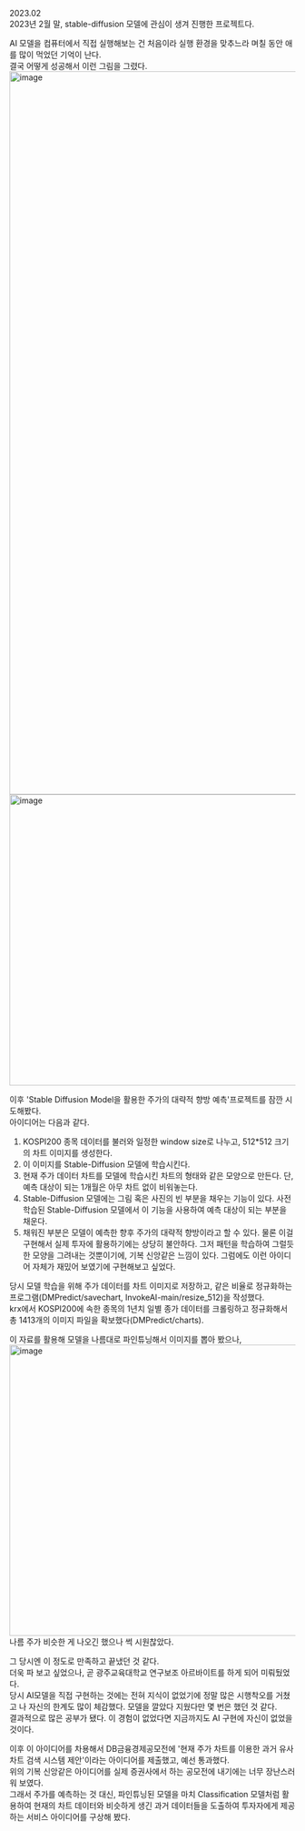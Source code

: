 2023.02  
2023년 2월 말, stable-diffusion 모델에 관심이 생겨 진행한 프로젝트다.  

AI 모델을 컴퓨터에서 직접 실행해보는 건 처음이라 실행 환경을 맞추느라 며칠 동안 애를 많이 먹었던 기억이 난다.  
결국 어떻게 성공해서 이런 그림을 그렸다.
<img width="2560" height="1272" alt="image" src="https://github.com/user-attachments/assets/ad5b6799-2266-494a-b392-1300336097ea" />  
<img width="512" height="512" alt="image" src="https://github.com/user-attachments/assets/8153c8e6-a919-470a-bcee-253a5a861bcc" />  

이후 'Stable Diffusion Model을 활용한 주가의 대략적 향방 예측'프로젝트를 잠깐 시도해봤다.  
아이디어는 다음과 같다.  
1. KOSPI200 종목 데이터를 불러와 일정한 window size로 나누고, 512*512 크기의 차트 이미지를 생성한다.
2. 이 이미지를 Stable-Diffusion 모델에 학습시킨다.
3. 현재 주가 데이터 차트를 모델에 학습시킨 차트의 형태와 같은 모양으로 만든다. 단, 예측 대상이 되는 1개월은 아무 차트 없이 비워놓는다.
4. Stable-Diffusion 모델에는 그림 혹은 사진의 빈 부분을 채우는 기능이 있다. 사전 학습된 Stable-Diffusion 모델에서 이 기능을 사용하여 예측 대상이 되는 부분을 채운다.
5. 채워진 부분은 모델이 예측한 향후 주가의 대략적 향방이라고 할 수 있다.
물론 이걸 구현해서 실제 투자에 활용하기에는 상당히 불안하다.
그저 패턴을 학습하여 그럴듯한 모양을 그려내는 것뿐이기에, 기복 신앙같은 느낌이 있다.
그럼에도 이런 아이디어 자체가 재밌어 보였기에 구현해보고 싶었다.

당시 모델 학습을 위해 주가 데이터를 차트 이미지로 저장하고, 같은 비율로 정규화하는 프로그램(DMPredict/savechart, InvokeAI-main/resize_512)을 작성했다.  
krx에서 KOSPI200에 속한 종목의 1년치 일별 종가 데이터를 크롤링하고 정규화해서 총 1413개의 이미지 파일을 확보했다(DMPredict/charts).

이 자료를 활용해 모델을 나름대로 파인튜닝해서 이미지를 뽑아 봤으나,  
<img width="512" height="512" alt="image" src="https://github.com/user-attachments/assets/cd0f2cea-6e93-488f-9ce1-f1a65846bf33" />  
나름 주가 비슷한 게 나오긴 했으나 썩 시원찮았다.

그 당시엔 이 정도로 만족하고 끝냈던 것 같다.  
더욱 파 보고 싶었으나, 곧 광주교육대학교 연구보조 아르바이트를 하게 되어 미뤄뒀었다.  
당시 AI모델을 직접 구현하는 것에는 전혀 지식이 없었기에 정말 많은 시행착오를 거쳤고 나 자신의 한계도 많이 체감했다. 모델을 깔았다 지웠다만 몇 번은 했던 것 같다.  
결과적으로 많은 공부가 됐다. 이 경험이 없었다면 지금까지도 AI 구현에 자신이 없었을 것이다.  

이후 이 아이디어를 차용해서 DB금융경제공모전에 '현재 주가 차트를 이용한 과거 유사 차트 검색 시스템 제안'이라는 아이디어를 제출했고, 예선 통과했다.  
위의 기복 신앙같은 아이디어를 실제 증권사에서 하는 공모전에 내기에는 너무 장난스러워 보였다.  
그래서 주가를 예측하는 것 대신, 파인튜닝된 모델을 마치 Classification 모델처럼 활용하여 현재의 차트 데이터와 비슷하게 생긴 과거 데이터들을 도출하여 투자자에게 제공하는 서비스 아이디어를 구상해 봤다. 
